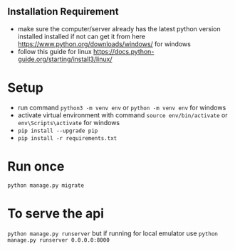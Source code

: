 ﻿## Installation Requirement
- make sure the computer/server already has the latest python version installed installed if not can get it from here https://www.python.org/downloads/windows/ for windows
- follow this guide for linux https://docs.python-guide.org/starting/install3/linux/

# Setup
- run command `python3 -m venv env` or `python -m venv env` for windows
- activate virtual environment with command `source env/bin/activate` or `env\Scripts\activate` for windows
- `pip install --upgrade pip`
- `pip install -r requirements.txt`

# Run once
`python manage.py migrate`

# To serve the api
`python manage.py runserver` but if running for local emulator use `python manage.py runserver 0.0.0.0:8000`
